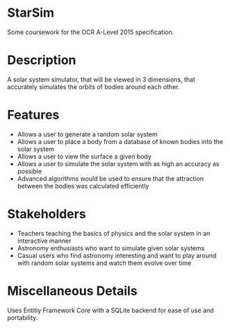 # StarSim
Some coursework for the OCR A-Level 2015 specification.

# Description
A solar system simulator, that will be viewed in 3 dimensions, that accurately simulates the orbits of bodies around each other.

# Features
- Allows a user to generate a random solar system
- Allows a user to place a body from a database of known bodies into the solar system
- Allows a user to view the surface a given body
- Allows a user to simulate the solar system with as high an accuracy as possible
- Advanced algorithms would be used to ensure that the attraction between the bodies was calculated efficiently

# Stakeholders
- Teachers teaching the basics of physics and the solar system in an interactive manner
- Astronomy enthusiasts who want to simulate given solar systems
- Casual users who find astronomy interesting and want to play around with random solar systems and watch them evolve over time

# Miscellaneous Details
Uses Entitiy Framework Core with a SQLite backend for ease of use and portability.
